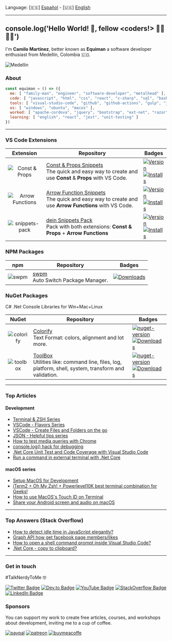 Language: [🇪🇸] [Español](README-ES.md) - [🇺🇸] [English](README.md)

---

## console.log('Hello World! 👋, fellow <coders!> 👩‍💻👨‍💻') 

I'm **Camilo Martínez**, better known as **Equiman** a software developer enthusiast from Medellín, Colombia 🇨🇴.

![Medellin](https://user-images.githubusercontent.com/933393/164779706-9434093e-61cd-4e6e-86a9-5c23ec90b1b1.png)

### About

```javascript
const equiman = () => ({
  me: [ "family-man", "engineer", "software-developer", "metalhead" ],
  code: [ "javascript", "html", "css", "react", "c-sharp", "sql", "bash", "batch" ],
  tools: [ "visual-studio-code", "github", "github-actions", "gulp", "jenkins", "gimp", "sonar-qube" ],
  os: [ "windows", "ubuntu", "macos" ],
  worked: [ "apache-cordova", "jquery", "bootstrap", "ext-net", "razor", "sql-server", "mysql", "excel-vba"],
  learning: [ "english", "react", "jest", "unit-testing" ]
})
```

---

### VS Code Extensions

| Extension | Repository | Badges |
| :-------: | ---------- | ------ |
| ![Const & Props](https://user-images.githubusercontent.com/933393/164782988-9ff75d92-1bae-44e6-adca-1edf8edfea0f.png) | [Const & Props Snippets](https://github.com/deinsoftware/vscode-const-props-snippets)<br/>The quick and easy way to create and use **Const** & **Props** with VS Code. | [![Version](https://vsmarketplacebadge.apphb.com/version/deinsoftware.const-props-snippets.svg)](https://marketplace.visualstudio.com/items?itemName=deinsoftware.const-props-snippets)<br/>[![Installs](https://vsmarketplacebadge.apphb.com/installs/deinsoftware.const-props-snippets.svg)](https://marketplace.visualstudio.com/items?itemName=deinsoftware.const-props-snippets) |
| ![Arrow Functions](https://user-images.githubusercontent.com/933393/164782117-80a63fa8-a1d7-4980-b978-ec3fbdaf2c1d.png) | [Arrow Function Snippets](https://github.com/deinsoftware/vscode-arrow-snippets)<br/>The quick and easy way to create and use **Arrow Functions** with VS Code. | [![Version](https://vsmarketplacebadge.apphb.com/version/deinsoftware.arrow-function-snippets.svg)](https://marketplace.visualstudio.com/items?itemName=deinsoftware.arrow-function-snippets)<br/>[![Installs](https://vsmarketplacebadge.apphb.com/installs/deinsoftware.arrow-function-snippets.svg)](https://marketplace.visualstudio.com/items?itemName=deinsoftware.arrow-function-snippets) |
| ![snippets-pack](https://user-images.githubusercontent.com/933393/166967987-bc51de54-0d57-45b0-a6cb-56acc260a244.png) | [dein Snippets Pack](https://github.com/deinsoftware/vscode-dein-snippets-pack)<br/>Pack with both extensions: **Const & Props** + **Arrow Functions** | [![Version](https://vsmarketplacebadge.apphb.com/version/deinsoftware.dein-snippets-pack.svg)](https://marketplace.visualstudio.com/items?itemName=deinsoftware.dein-snippets-pack)<br/>[![Installs](https://vsmarketplacebadge.apphb.com/installs/deinsoftware.dein-snippets-pack.svg)](https://marketplace.visualstudio.com/items?itemName=deinsoftware.dein-snippets-pack) |

### NPM Packages

| npm | Repository | Badges |
| :---: | ---------- | ------ |
| ![swpm](https://user-images.githubusercontent.com/933393/168690773-d74ef7df-143b-4447-b0e6-425dd7ad4209.png) | [swpm](https://github.com/deinsoftware/swpm)<br/>Auto Switch Package Manager. | [![Downloads](https://badgen.net/npm/dt/chalk)](https://www.npmjs.com/package/swpm) |




### NuGet Packages

C# .Net Console Libraries for Win+Mac+Linux

| NuGet | Repository | Badges |
| :---: | ---------- | ------ |
| ![colorify](https://user-images.githubusercontent.com/933393/164784579-1596124e-74ae-4860-ae23-1e0e87b8c7c6.png) | [Colorify](https://github.com/deinsoftware/colorify)<br/>Text Format: colors, alignment and lot more. | [![nuget-version](https://img.shields.io/nuget/v/dein.Colorify.svg)](https://www.nuget.org/packages/dein.Colorify/)<br/>[![Downloads](https://img.shields.io/nuget/dt/dein.Colorify.svg)](https://www.nuget.org/packages/dein.Colorify/) |
| ![toolbox](https://user-images.githubusercontent.com/933393/164784586-6e03917e-1ebe-448b-baad-f147d265c3d3.png) | [ToolBox](https://github.com/deinsoftware/toolbox)<br/>Utilities like: command line, files, log, platform, shell, system, transform and validation. | [![nuget-version](https://img.shields.io/nuget/v/dein.ToolBox.svg)](https://www.nuget.org/packages/dein.ToolBox/)<br/>[![Downloads](https://img.shields.io/nuget/dt/dein.Toolbox.svg)](https://www.nuget.org/packages/dein.Toolbox/) |

---

### Top Articles

#### Development

- [Terminal & ZSH Series](https://dev.to/equiman/series/11407)
- [VSCode - Flavors Series](https://dev.to/equiman/series/8983)
- [VSCode - Create Files and Folders on the go](https://dev.to/equiman/vscode-create-files-and-folders-on-the-go-2hd6)
- [JSON - Helpful tips series](https://dev.to/equiman/series/64)
- [How to test media queries with Chrome](https://dev.to/equiman/how-to-test-media-queries-with-chrome-5d8c)
- [console.log() hack for debugging](https://dev.to/equiman/console-log-hack-for-debugging-3cfi)
- [.Net Core Unit Test and Code Coverage with Visual Studio Code](https://dev.to/equiman/net-core-unit-test-and-code-coverage-with-visual-studio-code-37bp)
- [Run a command in external terminal with .Net Core](https://dev.to/equiman/run-a-command-in-external-terminal-with-net-core-d4l)

#### macOS series

- [Setup MacOS for Development](https://dev.to/equiman/setup-macos-for-development-3kc2)
- [iTerm2 + Oh My Zsh! + Powerlevel10K best terminal combination for Geeks!](https://dev.to/equiman/iterm2--oh-my-zsh--powerlevel9k-best-terminal-combination-for-geeks-58l5)
- [How to use MacOS's Touch ID on Terminal](https://dev.to/equiman/how-to-use-macos-s-touch-id-on-terminal-5fhg)
- [Share your Android screen and audio on macOS](https://dev.to/equiman/share-your-android-screen-and-audio-on-macos-1p64)

---

### Top Answers (Stack Overflow)

- [How to detect idle time in JavaScript elegantly?](https://stackoverflow.com/questions/667555/how-to-detect-idle-time-in-javascript-elegantly/10126042#10126042)
- [Graph API how get facebook page members/likes](https://stackoverflow.com/questions/14632000/graph-api-how-get-facebook-page-members-likes/37684600#37684600)
- [How to open a shell command prompt inside Visual Studio Code?](https://stackoverflow.com/questions/29981808/how-to-open-a-shell-command-prompt-inside-visual-studio-code/39927190#39927190)
- [.Net Core - copy to clipboard?](https://stackoverflow.com/questions/44205260/net-core-copy-to-clipboard/45338239#45338239)

---

### Get in touch

#TalkNerdyToMe 🤓

[![Twitter Badge](https://img.shields.io/badge/-@equiman-gray?style=flat&labelColor=1DA1F2&logo=twitter&logoColor=white&link=https://twitter.com/equiman)](https://twitter.com/equiman)
[![Dev.to Badge](https://img.shields.io/badge/-@equiman-gray?style=flat&labelColor=0A0A0A&logo=devdotto&logoColor=white&link=https://dev.to/equiman)](https://dev.to/equiman)
[![YouTube Badge](https://img.shields.io/badge/-@equimancho-gray?style=flat&labelColor=FF0000&logo=youtube&logoColor=white&link=https://youtube.com/c//equimancho)](https://youtube.com/c//equimancho)
[![StackOverflow Badge](https://img.shields.io/badge/-@equiman-gray?style=flat&labelColor=FE7A16&logo=stackoverflow&logoColor=white&link=https://stackoverflow.com/story/equiman)](https://stackoverflow.com/users/812915)
[![LinkedIn Badge](https://img.shields.io/badge/-@equiman-gray?style=flat&labelColor=0077B5&logo=linkedin&logoColor=white&link=https://linkedin.com/in/equiman)](https://linkedin.com/in/equiman)

### Sponsors

You can support my work to create free articles, courses, and workshops about development, inviting me to a cup of coffee.

[![paypal](https://img.shields.io/badge/-PayPal-gray?style=flat&labelColor=00457C&logo=paypal&logoColor=white&link=https://paypal.me/equiman/3)](https://paypal.me/equiman/3)
[![patreon](https://img.shields.io/badge/-Patreon-gray?style=flat&labelColor=052d49&logo=patreon&logoColor=F96854&link=https://patreon.com/equiman)](https://patreon.com/equiman)
[![buymeacoffe](https://img.shields.io/badge/-Buy%20Me%20A%20Coffee-gray?style=flat&labelColor=FF813F&logo=buy-me-a-coffee&logoColor=white&link=https://buymeacoff.ee/equiman)](https://www.buymeacoffee.com/equiman)
